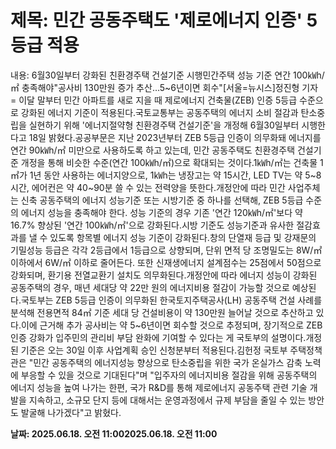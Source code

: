 # **제목: 민간 공동주택도 '제로에너지 인증' 5등급 적용**

  내용: 6월30일부터 강화된 친환경주택 건설기준 시행민간주택 성능 기준 연간 100㎾h/㎡ 충족해야"공사비 130만원 증가 추산…5~6년이면 회수"[서울=뉴시스]정진형 기자 = 이달 말부터 민간 아파트를 새로 지을 때 제로에너지 건축물(ZEB) 인증 5등급 수준으로 강화된 에너지 기준이 적용된다.국토교통부는 공동주택의 에너지 소비 절감과 탄소중립을 실현하기 위해 '에너지절약형 친환경주택 건설기준'을 개정해 6월30일부터 시행한다고 18일 밝혔다.공공부문은 지난 2023년부터 ZEB 5등급 인증이 의무화돼 에너지를 연간 90㎾h/㎡ 미만으로 사용하도록 하고 있는데, 민간 공동주택도 친환경주택 건설기준 개정을 통해 비슷한 수준(연간 100㎾h/㎡)으로 확대되는 것이다.1㎾h/㎡는 건축물 1㎡가 1년 동안 사용하는 에너지양으로, 1㎾h는 냉장고는 약 15시간, LED TV는 약 5~8시간, 에어컨은 약 40~90분 쓸 수 있는 전력양을 뜻한다.개정안에 따라 민간 사업주체는 신축 공동주택의 에너지 성능기준 또는 시방기준 중 하나를 선택해, ZEB 5등급 수준의 에너지 성능을 충족해야 한다. 성능 기준의 경우 기존 '연간 120㎾h/㎡'보다 약 16.7% 향상된 '연간 100㎾h/㎡'으로 강화된다.시방 기준도 성능기준과 유사한 절감효과를 낼 수 있도록 항목별 에너지 성능 기준이 강화된다.창의 단열재 등급 및 강재문의 기밀성능 등급은 각각 2등급에서 1등급으로 상향되며, 단위 면적 당 조명밀도는 8W/㎡ 이하에서 6W/㎡ 이하로 줄어든다. 또한 신재생에너지 설계점수는 25점에서 50점으로 강화되며, 환기용 전열교환기 설치도 의무화된다.개정안에 따라 에너지 성능이 강화된 공동주택의 경우, 매년 세대당 약 22만 원의 에너지비용 절감이 가능할 것으로 예상된다.국토부는 ZEB 5등급 인증이 의무화된 한국토지주택공사(LH) 공동주택 건설 사례를 분석해 전용면적 84㎡ 기준 세대 당 건설비용이 약 130만원 늘어날 것으로 추산하고 있다.이에 근거해 추가 공사비는 약 5~6년이면 회수할 것으로 추정되며, 장기적으로 ZEB 인증 강화가 입주민의 관리비 부담 완화에 기여할 수 있다는 게 국토부의 설명이다.개정된 기준은 오는 30일 이후 사업계획 승인 신청분부터 적용된다.김헌정 국토부 주택정책관은 "민간 공동주택의 에너지성능 향상으로 탄소중립을 위한 국가 온실가스 감축 노력에 부응할 수 있을 것으로 기대된다"며 "입주자의 에너지비용 절감을 위해 공동주택의 에너지 성능을 높여 나가는 한편, 국가 R&D를 통해 제로에너지 공동주택 관련 기술 개발을 지속하고, 소규모 단지 등에 대해서는 운영과정에서 규제 부담을 줄일 수 있는 방안도 발굴해 나가겠다"고 밝혔다.

  **날짜: 2025.06.18. 오전 11:002025.06.18. 오전 11:00**
